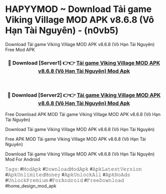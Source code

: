 # HAPYYMOD ~ Download Tải game Viking Village MOD APK v8.6.8 (Vô Hạn Tài Nguyên) - (n0vb5)
Download Tải game Viking Village MOD APK v8.6.8 (Vô Hạn Tài Nguyên) Free Mod APK

<div align="center">
<h3>🔴 Download [Server1] 👉👉 <a href="https://apk-comot.site?title=Tải_game_Viking_Village_MOD_APK_v8.6.8_(Vô_Hạn_Tài_Nguyên)">Tải game Viking Village MOD APK v8.6.8 (Vô Hạn Tài Nguyên) Mod Apk</a></h3><br>

<h3>🔴 Download [Server2] 👉👉 <a href="https://apk-comot.site?title=Tải_game_Viking_Village_MOD_APK_v8.6.8_(Vô_Hạn_Tài_Nguyên)">Tải game Viking Village MOD APK v8.6.8 (Vô Hạn Tài Nguyên) Mod Apk</a></h3>
</div>


Free Download APK MOD Tải game Viking Village MOD APK v8.6.8 (Vô Hạn Tài Nguyên)

Download Tải game Viking Village MOD APK v8.6.8 (Vô Hạn Tài Nguyên) 

Free APK MOD Tải game Viking Village MOD APK v8.6.8 (Vô Hạn Tài Nguyên) 

Download Tải game Viking Village MOD APK v8.6.8 (Vô Hạn Tài Nguyên) Mod For Android

𝚃𝚊𝚐𝚜: #𝙼𝚘𝚍𝙰𝚙𝚔 #𝙳𝚘𝚠𝚗𝚕𝚘𝚊𝚍𝙼𝚘𝚍𝙰𝚙𝚔 #𝙰𝚙𝚔𝙻𝚊𝚝𝚎𝚜𝚝𝚅𝚎𝚛𝚜𝚒𝚘𝚗 #𝙰𝚙𝚔𝚄𝚗𝚕𝚒𝚖𝚒𝚝𝚎𝚍𝙼𝚘𝚗𝚎𝚢 #𝙰𝚙𝚔𝚄𝚗𝚕𝚘𝚌𝚔𝙰𝚕𝚕 #𝙰𝚙𝚔𝙽𝚘𝙰𝚍𝚜 #𝚄𝚗𝚕𝚘𝚌𝚔𝙿𝚛𝚎𝚖𝚒𝚞𝚖 #𝙵𝚘𝚛𝙰𝚗𝚍𝚛𝚘𝚒𝚍 #𝙵𝚛𝚎𝚎𝙳𝚘𝚠𝚗𝚕𝚘𝚊𝚍 #home_design_mod_apk